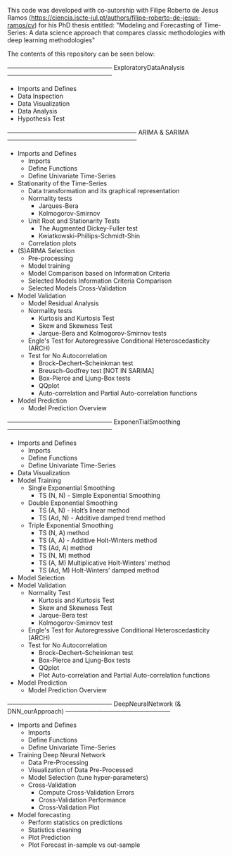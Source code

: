 This code was developed with co-autorship with Filipe Roberto de Jesus Ramos (https://ciencia.iscte-iul.pt/authors/filipe-roberto-de-jesus-ramos/cv) for his PhD thesis entitled: "Modeling and Forecasting of Time-Series: A data science approach that compares classic methodologies with deep learning methodologies"

The contents of this repository can be seen below:

————————————————— ExploratoryDataAnalysis —————————————————
- Imports and Defines
- Data Inspection
- Data Visualization
- Data Analysis
- Hypothesis Test


————————————————————— ARIMA & SARIMA ————————————————————— 
- Imports and Defines
  - Imports
  - Define Functions
  - Define Univariate Time-Series
- Stationarity of the Time-Series
  - Data transformation and its graphical representation
  - Normality tests
    - Jarques-Bera
    - Kolmogorov-Smirnov
  - Unit Root and Stationarity Tests
    - The Augmented Dickey-Fuller test
    - Kwiatkowski-Phillips-Schmidt-Shin
  - Correlation plots
- (S)ARIMA Selection
  - Pre-processing
  - Model training
  - Model Comparison based on Information Criteria
  - Selected Models Information Criteria Comparison
  - Selected Models Cross-Validation
- Model Validation
  - Model Residual Analysis
  - Normality tests
     - Kurtosis and Kurtosis Test
     - Skew and Skewness Test
     - Jarque-Bera and Kolmogorov-Smirnov tests
  - Engle's Test for Autoregressive Conditional Heteroscedasticity (ARCH)
  - Test for No Autocorrelation
     - Brock–Dechert–Scheinkman test
     - Breusch-Godfrey test [NOT IN SARIMA]
     - Box-Pierce and Ljung-Box tests
     - QQplot
     - Auto-correlation and Partial Auto-correlation functions
- Model Prediction
  - Model Prediction Overview


————————————————— ExponenTialSmoothing —————————————————
- Imports and Defines
  - Imports
  - Define Functions
  - Define Univariate Time-Series
- Data Visualization
- Model Training
  - Single Exponential Smoothing
    - TS (N, N) - Simple Exponential Smoothing
  - Double Exponential Smoothing
    - TS (A, N) - Holt’s linear method
    - TS (Ad, N) - Additive damped trend method
  - Triple Exponential Smoothing
    - TS (N, A) method
    - TS (A, A) - Additive Holt-Winters method
    - TS (Ad, A) method
    - TS (N, M) method
    - TS (A, M) Multiplicative Holt-Winters’ method
    - TS (Ad, M) Holt-Winters’ damped method
- Model Selection
- Model Validation
  - Normality Test
    - Kurtosis and Kurtosis Test
    - Skew and Skewness Test
    - Jarque-Bera test
    - Kolmogorov-Smirnov test
  - Engle's Test for Autoregressive Conditional Heteroscedasticity (ARCH)
  - Test for No Autocorrelation
    - Brock–Dechert–Scheinkman test
    - Box-Pierce and Ljung-Box tests
    - QQplot
    - Plot Auto-correlation and Partial Auto-correlation functions
- Model Prediction
  - Model Prediction Overview
  
  
————————————————— DeepNeuralNetwork (& DNN_ourApproach) —————————————————
- Imports and Defines
  - Imports
  - Define Functions
  - Define Univariate Time-Series
- Training Deep Neural Network
  - Data Pre-Processing
  - Visualization of Data Pre-Processed
  - Model Selection (tune hyper-parameters)
  - Cross-Validation
    - Compute Cross-Validation Errors
    - Cross-Validation Performance
    - Cross-Validation Plot
- Model forecasting
  - Perform statistics on predictions
  - Statistics cleaning
  - Plot Prediction
  - Plot Forecast in-sample vs out-sample

